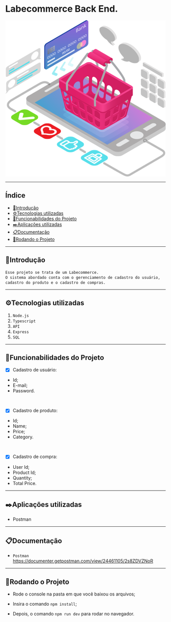 # Labecommerce Back End.

![Labecomerce](/src/assets/Ecommerce.png)

---
## Índice
* [📑Introdução](#introducao)  
* [⚙️Tecnologias utilizadas](#tecnologias-utilizadas)
* [📱Funcionabilidades do Projeto](#funcionabilidades-do-projeto)
* [✒️Aplicações utilizadas](#aplicacoes)
* [📋Documentação](#documentacao)
* [📀Rodando o Projeto](#Rodando)

---
## 📑Introdução
    Esse projeto se trata de um Labecommerce.
    O sistema abordado conta com o gerenciamento de cadastro do usuário, cadastro do produto e o cadastro de compras.
---
## ⚙️Tecnologias utilizadas

1. ``Node.js``
2. ``Typescript``
3. ``API``
4. ``Express``
5. ``SQL``
---
## 📱Funcionabilidades do Projeto
- [x] Cadastro de usuário:
- Id;
- E-mail;
- Password.
<br>

- [x] Cadastro de produto:
- Id;
- Name;
- Price;
- Category.
<br> 

- [x] Cadastro de compra:
- User Id;
- Product Id;
- Quantity;
- Total Price.
---
## ✒️Aplicações utilizadas

- Postman
---
## 📋Documentação
- ``Postman`` <https://documenter.getpostman.com/view/24461105/2s8ZDVZNoR>

---
## 📀Rodando o Projeto

- Rode o console na pasta em que você baixou os arquivos;

- Insira o comando ``npm install``;

- Depois, o comando ``npm run dev`` para rodar no navegador.
